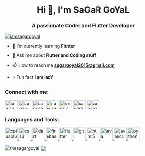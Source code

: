 <!--### Hi there 👋

**thesagargoyal/thesagargoyal** is a ✨ _special_ ✨ repository because its `README.md` (this file) appears on your GitHub profile.

Here are some ideas to get you started:

- 🔭 I’m currently working on ...
- 🌱 I’m currently learning ...
- 👯 I’m looking to collaborate on ...
- 🤔 I’m looking for help with ...
- 💬 Ask me about ...
- 📫 How to reach me: ...
- 😄 Pronouns: ...
- ⚡ Fun fact: ...
-->
<h1 align="center">Hi 👋, I'm SaGaR GoYaL</h1>
<h3 align="center">A passionate Coder and Flutter Developer</h3>

<p align="left"> <a href="https://twitter.com/iamsagargoyal" target="blank"><img src="https://img.shields.io/twitter/follow/iamsagargoyal?logo=twitter&style=for-the-badge" alt="iamsagargoyal" /></a> </p>

- 🌱 I’m currently learning **Flutter**

- 💬 Ask me about **Flutter and Coding stuff**

- 📫 How to reach me **sagargoyal2015@gmail.com**

- ⚡ Fun fact **I am lazY**

<h3 align="left">Connect with me:</h3>
<p align="left">
<a href="https://twitter.com/iamsagargoyal" target="blank"><img align="center" src="https://cdn.jsdelivr.net/npm/simple-icons@3.0.1/icons/twitter.svg" alt="iamsagargoyal" height="30" width="40" /></a>
<a href="https://linkedin.com/in/sagar-goyal-63aa5b1a8" target="blank"><img align="center" src="https://cdn.jsdelivr.net/npm/simple-icons@3.0.1/icons/linkedin.svg" alt="sagar-goyal-63aa5b1a8" height="30" width="40" /></a>
<a href="https://fb.com/i.am.sagar.goyal" target="blank"><img align="center" src="https://cdn.jsdelivr.net/npm/simple-icons@3.0.1/icons/facebook.svg" alt="i.am.sagar.goyal" height="30" width="40" /></a>
<a href="https://instagram.com/i.am.sagar.goyal" target="blank"><img align="center" src="https://cdn.jsdelivr.net/npm/simple-icons@3.0.1/icons/instagram.svg" alt="i.am.sagar.goyal" height="30" width="40" /></a>
<a href="https://www.codechef.com/users/error_sg14" target="blank"><img align="center" src="https://cdn.jsdelivr.net/npm/simple-icons@3.1.0/icons/codechef.svg" alt="error_sg14" height="30" width="40" /></a>
<a href="https://www.hackerrank.com/sagargoyal" target="blank"><img align="center" src="https://cdn.jsdelivr.net/npm/simple-icons@3.0.1/icons/hackerrank.svg" alt="sagargoyal" height="30" width="40" /></a>
<a href="https://codeforces.com/profile/sagargoyal" target="blank"><img align="center" src="https://cdn.jsdelivr.net/npm/simple-icons@3.0.1/icons/codeforces.svg" alt="sagargoyal" height="30" width="40" /></a>
</p>

<h3 align="left">Languages and Tools:</h3>
<p align="left"> <a href="https://www.w3schools.com/cpp/" target="_blank"> <img src="https://devicons.github.io/devicon/devicon.git/icons/cplusplus/cplusplus-original.svg" alt="cplusplus" width="40" height="40"/> </a> <a href="https://www.w3schools.com/css/" target="_blank"> <img src="https://devicons.github.io/devicon/devicon.git/icons/css3/css3-original-wordmark.svg" alt="css3" width="40" height="40"/> </a> <a href="https://dart.dev" target="_blank"> <img src="https://www.vectorlogo.zone/logos/dartlang/dartlang-icon.svg" alt="dart" width="40" height="40"/> </a> <a href="https://firebase.google.com/" target="_blank"> <img src="https://www.vectorlogo.zone/logos/firebase/firebase-icon.svg" alt="firebase" width="40" height="40"/> </a> <a href="https://flutter.dev" target="_blank"> <img src="https://www.vectorlogo.zone/logos/flutterio/flutterio-icon.svg" alt="flutter" width="40" height="40"/> </a> <a href="https://git-scm.com/" target="_blank"> <img src="https://www.vectorlogo.zone/logos/git-scm/git-scm-icon.svg" alt="git" width="40" height="40"/> </a> <a href="https://www.w3.org/html/" target="_blank"> <img src="https://devicons.github.io/devicon/devicon.git/icons/html5/html5-original-wordmark.svg" alt="html5" width="40" height="40"/> </a> <a href="https://www.java.com" target="_blank"> <img src="https://devicons.github.io/devicon/devicon.git/icons/java/java-original-wordmark.svg" alt="java" width="40" height="40"/> </a> <a href="https://developer.mozilla.org/en-US/docs/Web/JavaScript" target="_blank"> <img src="https://devicons.github.io/devicon/devicon.git/icons/javascript/javascript-original.svg" alt="javascript" width="40" height="40"/> </a> <a href="https://www.python.org" target="_blank"> <img src="https://devicons.github.io/devicon/devicon.git/icons/python/python-original.svg" alt="python" width="40" height="40"/> </a> </p>

<p><img align="left" src="https://github-readme-stats.vercel.app/api/top-langs?username=thesagargoyal&show_icons=true&locale=en&layout=compact" alt="thesagargoyal" /></p>

<p>&nbsp;<img align =center src="https://github-readme-stats.vercel.app/api?username=thesagargoyal&&show_icons=true&title_color=ffffff&icon_color=bb2acf&text_color=daf7dc&bg_color=151515"></p>

